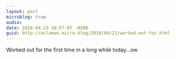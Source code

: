 ```yaml
---
layout: post
microblog: true
audio: 
date: 2018-04-23 10:57:07 -0500
guid: http://aclaman.micro.blog/2018/04/23/worked-out-for.html
---
```

Worked out for the first time in a long while today…ow
